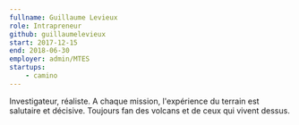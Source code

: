 ```yaml
---
fullname: Guillaume Levieux
role: Intrapreneur
github: guillaumelevieux
start: 2017-12-15
end: 2018-06-30
employer: admin/MTES
startups:
    - camino
---
```


Investigateur, réaliste. A chaque mission, l'expérience du terrain est salutaire et décisive. Toujours fan des volcans et de ceux qui vivent dessus.
